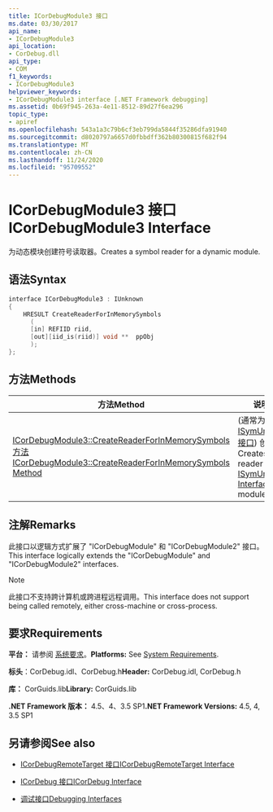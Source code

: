 ```yaml
---
title: ICorDebugModule3 接口
ms.date: 03/30/2017
api_name:
- ICorDebugModule3
api_location:
- CorDebug.dll
api_type:
- COM
f1_keywords:
- ICorDebugModule3
helpviewer_keywords:
- ICorDebugModule3 interface [.NET Framework debugging]
ms.assetid: 0b69f945-263a-4e11-8512-89d27f6ea296
topic_type:
- apiref
ms.openlocfilehash: 543a1a3c79b6cf3eb799da5844f35286dfa91940
ms.sourcegitcommit: d8020797a6657d0fbbdff362b80300815f682f94
ms.translationtype: MT
ms.contentlocale: zh-CN
ms.lasthandoff: 11/24/2020
ms.locfileid: "95709552"
---
```

# <a name="icordebugmodule3-interface"></a><span data-ttu-id="6eb9d-102">ICorDebugModule3 接口</span><span class="sxs-lookup"><span data-stu-id="6eb9d-102">ICorDebugModule3 Interface</span></span>

<span data-ttu-id="6eb9d-103">为动态模块创建符号读取器。</span><span class="sxs-lookup"><span data-stu-id="6eb9d-103">Creates a symbol reader for a dynamic module.</span></span>  
  
## <a name="syntax"></a><span data-ttu-id="6eb9d-104">语法</span><span class="sxs-lookup"><span data-stu-id="6eb9d-104">Syntax</span></span>  
  
```cpp  
interface ICorDebugModule3 : IUnknown  
{  
    HRESULT CreateReaderForInMemorySymbols  
      (  
      [in] REFIID riid,  
      [out][iid_is(riid)] void **  ppObj  
      );  
};  
```  
  
## <a name="methods"></a><span data-ttu-id="6eb9d-105">方法</span><span class="sxs-lookup"><span data-stu-id="6eb9d-105">Methods</span></span>  
  
|<span data-ttu-id="6eb9d-106">方法</span><span class="sxs-lookup"><span data-stu-id="6eb9d-106">Method</span></span>|<span data-ttu-id="6eb9d-107">说明</span><span class="sxs-lookup"><span data-stu-id="6eb9d-107">Description</span></span>|  
|------------|-----------------|  
|[<span data-ttu-id="6eb9d-108">ICorDebugModule3::CreateReaderForInMemorySymbols 方法</span><span class="sxs-lookup"><span data-stu-id="6eb9d-108">ICorDebugModule3::CreateReaderForInMemorySymbols Method</span></span>](icordebugmodule3-createreaderforinmemorysymbols-method.md)|<span data-ttu-id="6eb9d-109"> (通常为动态模块的 [ISymUnmanagedReader 接口](../diagnostics/isymunmanagedreader-interface.md)) 创建符号读取器。</span><span class="sxs-lookup"><span data-stu-id="6eb9d-109">Creates a symbol reader (typically [ISymUnmanagedReader Interface](../diagnostics/isymunmanagedreader-interface.md)) for a dynamic module.</span></span>|  
  
## <a name="remarks"></a><span data-ttu-id="6eb9d-110">注解</span><span class="sxs-lookup"><span data-stu-id="6eb9d-110">Remarks</span></span>  

 <span data-ttu-id="6eb9d-111">此接口以逻辑方式扩展了 "ICorDebugModule" 和 "ICorDebugModule2" 接口。</span><span class="sxs-lookup"><span data-stu-id="6eb9d-111">This interface logically extends the "ICorDebugModule" and "ICorDebugModule2" interfaces.</span></span>  
  
> [!NOTE]
> <span data-ttu-id="6eb9d-112">此接口不支持跨计算机或跨进程远程调用。</span><span class="sxs-lookup"><span data-stu-id="6eb9d-112">This interface does not support being called remotely, either cross-machine or cross-process.</span></span>  
  
## <a name="requirements"></a><span data-ttu-id="6eb9d-113">要求</span><span class="sxs-lookup"><span data-stu-id="6eb9d-113">Requirements</span></span>  

 <span data-ttu-id="6eb9d-114">**平台：** 请参阅 [系统要求](../../get-started/system-requirements.md)。</span><span class="sxs-lookup"><span data-stu-id="6eb9d-114">**Platforms:** See [System Requirements](../../get-started/system-requirements.md).</span></span>  
  
 <span data-ttu-id="6eb9d-115">**标头**：CorDebug.idl、CorDebug.h</span><span class="sxs-lookup"><span data-stu-id="6eb9d-115">**Header:** CorDebug.idl, CorDebug.h</span></span>  
  
 <span data-ttu-id="6eb9d-116">**库：** CorGuids.lib</span><span class="sxs-lookup"><span data-stu-id="6eb9d-116">**Library:** CorGuids.lib</span></span>  
  
 <span data-ttu-id="6eb9d-117">**.NET Framework 版本：** 4.5、4、3.5 SP1</span><span class="sxs-lookup"><span data-stu-id="6eb9d-117">**.NET Framework Versions:** 4.5, 4, 3.5 SP1</span></span>
  
## <a name="see-also"></a><span data-ttu-id="6eb9d-118">另请参阅</span><span class="sxs-lookup"><span data-stu-id="6eb9d-118">See also</span></span>

- [<span data-ttu-id="6eb9d-119">ICorDebugRemoteTarget 接口</span><span class="sxs-lookup"><span data-stu-id="6eb9d-119">ICorDebugRemoteTarget Interface</span></span>](icordebugremotetarget-interface.md)
- [<span data-ttu-id="6eb9d-120">ICorDebug 接口</span><span class="sxs-lookup"><span data-stu-id="6eb9d-120">ICorDebug Interface</span></span>](icordebug-interface.md)

- [<span data-ttu-id="6eb9d-121">调试接口</span><span class="sxs-lookup"><span data-stu-id="6eb9d-121">Debugging Interfaces</span></span>](debugging-interfaces.md)
